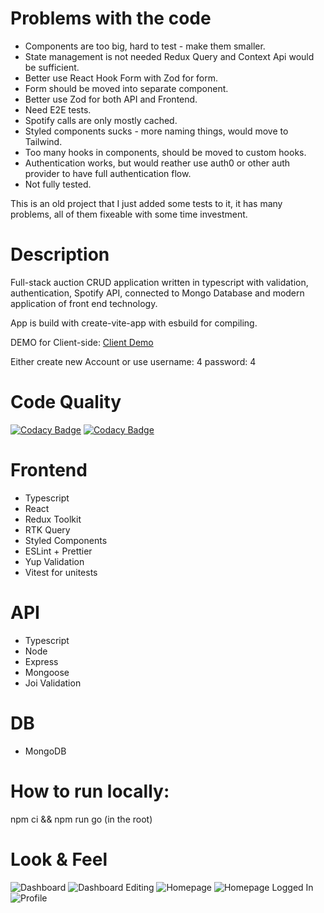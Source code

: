 # Problems with the code
- Components are too big, hard to test - make them smaller.
- State management is not needed Redux Query and Context Api would be sufficient.
- Better use React Hook Form with Zod for form.
- Form should be moved into separate component.
- Better use Zod for both API and Frontend.
- Need E2E tests.
- Spotify calls are only mostly cached.
- Styled components sucks - more naming things, would move to Tailwind.
- Too many hooks in components, should be moved to custom hooks.
- Authentication works, but would reather use auth0 or other auth provider to have full authentication flow.
- Not fully tested.


This is an old project that I just added some tests to it, it has many problems, all of them fixeable with some time investment.
# Description

Full-stack auction CRUD application written in typescript with validation, authentication, Spotify API, connected to Mongo Database and modern application of front end technology.

App is build with create-vite-app with esbuild for compiling.

DEMO for Client-side: [Client Demo](https://vinyl-auction.netlify.app/)

Either create new Account or use username: 4 password: 4

# Code Quality

[![Codacy Badge](https://app.codacy.com/project/badge/Grade/90eeea9ba5c14151ad7da0e7c667804e)](https://app.codacy.com/gh/valentinetech/vinyl-marketplace/dashboard?utm_source=gh&utm_medium=referral&utm_content=&utm_campaign=Badge_grade)
[![Codacy Badge](https://app.codacy.com/project/badge/Coverage/90eeea9ba5c14151ad7da0e7c667804e)](https://app.codacy.com/gh/valentinetech/vinyl-marketplace/dashboard?utm_source=gh&utm_medium=referral&utm_content=&utm_campaign=Badge_coverage)

# Frontend

- Typescript
- React
- Redux Toolkit
- RTK Query
- Styled Components
- ESLint + Prettier
- Yup Validation
- Vitest for unitests

# API

- Typescript
- Node
- Express
- Mongoose
- Joi Validation

# DB

- MongoDB

# How to run locally:

npm ci && npm run go (in the root)

# Look & Feel

![Dashboard](./client/public/dashboard.png)
![Dashboard Editing](./client/public/dashboard-edit.png)
![Homepage](./client/public/homepage.png)
![Homepage Logged In](./client/public/homepage-logged-in.png)
![Profile](./client/public/profile.png)
